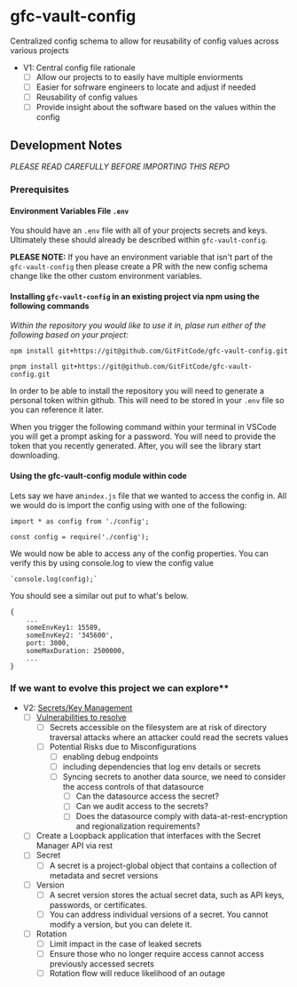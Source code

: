 # gfc-vault-config

Centralized config schema to allow for reusability of config values across various projects

- V1: Central config file rationale
    - [ ]  Allow our projects to to easily have multiple enviorments
    - [ ]  Easier for sofrware engineers to locate and adjust if needed
    - [ ]  Reusability of config values
    - [ ]  Provide insight about the software based on the values within the config
    
## Development Notes

*PLEASE READ CAREFULLY BEFORE IMPORTING THIS REPO*

### Prerequisites 

#### Environment Variables File `.env`

You should have an `.env` file with all of your projects secrets and keys. Ultimately these should already be described within `gfc-vault-config`.

**PLEASE NOTE:** If you have an environment variable that isn't part of the `gfc-vault-config` then please create a PR with the new config schema change like the other custom environment variables. 

#### Installing `gfc-vault-config` in an existing project via npm using the following commands

*Within the repository you would like to use it in, plase run either of the following based on your project:*

 `npm install git+https://git@github.com/GitFitCode/gfc-vault-config.git`
 
 `pnpm install git+https://git@github.com/GitFitCode/gfc-vault-config.git`
 
In order to be able to install the repository you will need to generate a personal token within github. This will need to be stored in your `.env` file so you can reference it later.

When you trigger the following command within your terminal in VSCode you will get a prompt asking for a password. You will need to provide the token that you recently generated. After, you will see the library start downloading.


#### Using the gfc-vault-config module within code

Lets say we have an`index.js` file that we wanted to access the config in. All we would do is import the config using with one of the following:

  `import * as config from './config';`

  `const config = require('./config');`

We would now be able to access any of the config properties. You can verify this by using console.log to view the config value

    `console.log(config);`

You should see a similar out put to what's below.

    {
        ...
        someEnvKey1: 15589,
        someEnvKey2: '345600',
        port: 3000,
        someMaxDuration: 2500000,
        ...
    }

    
### If we want to evolve this project we can explore**

- V2: [Secrets/Key Management](https://cloud.google.com/secret-manager/docs/overview)
    - [ ]  [Vulnerabilities to resolve](https://cloud.google.com/secret-manager/docs/best-practices)
        - [ ]  Secrets accessible on the filesystem are at risk of directory traversal attacks where an attacker could read the secrets values
        - [ ]  Potential Risks due to Misconfigurations
            - [ ]  enabling debug endpoints
            - [ ]  including dependencies that log env details or secrets
            - [ ]  Syncing secrets to another data source, we need to consider the access controls of that datasource
                - [ ]  Can the datasource access the secret?
                - [ ]  Can we audit access to the secrets?
                - [ ]  Does the datasource comply with data-at-rest-encryption and regionalization requirements?
    - [ ]  Create a Loopback application that interfaces with the Secret Manager API via rest
    - [ ]  Secret
        - [ ]  A secret is a project-global object that contains a collection of metadata and secret versions
    - [ ]  Version
        - [ ]  A secret version stores the actual secret data, such as API keys, passwords, or certificates.
        - [ ]  You can address individual versions of a secret. You cannot modify a version, but you can delete it.
    - [ ]  Rotation
        - [ ]  Limit impact in the case of leaked secrets
        - [ ]  Ensure those who no longer require access cannot access previously accessed secrets
        - [ ]  Rotation flow will reduce likelihood of an outage
